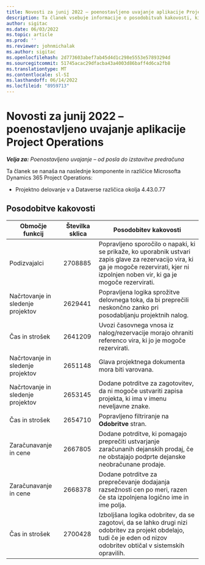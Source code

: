 ```yaml
---
title: Novosti za junij 2022 – poenostavljeno uvajanje aplikacije Project Operations
description: Ta članek vsebuje informacije o posodobitvah kakovosti, ki so na voljo v izdaji Microsofta junija 2022 Dynamics 365 Project Operations lahka uvedba.
author: sigitac
ms.date: 06/03/2022
ms.topic: article
ms.prod: ''
ms.reviewer: johnmichalak
ms.author: sigitac
ms.openlocfilehash: 2d773603abef7ab45d4d1c298e5553e57893294d
ms.sourcegitcommit: 51745acac29dfacba43a4003d86baff4d6ca2fb8
ms.translationtype: MT
ms.contentlocale: sl-SI
ms.lasthandoff: 06/14/2022
ms.locfileid: "8959713"
---
```

# <a name="whats-new-june-2022---project-operations-lite-deployment"></a>Novosti za junij 2022 – poenostavljeno uvajanje aplikacije Project Operations

_**Velja za:** Poenostavljeno uvajanje – od posla do izstavitve predračuna_

Ta članek se nanaša na naslednje komponente in različice Microsofta Dynamics 365 Project Operations:

- Projektno delovanje v a Dataverse različica okolja 4.43.0.77

## <a name="quality-updates"></a>Posodobitve kakovosti

| Območje funkcij | Številka sklica | Posodobitev kakovosti |
| --- | --- | --- |
| Podizvajalci | 2708885 | Popravljeno sporočilo o napaki, ki se prikaže, ko uporabnik ustvari zapis glave za rezervacijo vira, ki ga je mogoče rezervirati, kjer ni izpolnjen noben vir, ki ga je mogoče rezervirati. |
| Načrtovanje in sledenje projektov | 2629441 | Popravljena logika sprožitve delovnega toka, da bi preprečili neskončno zanko pri posodabljanju projektnih nalog. |
| Čas in strošek | 2641209 | Uvozi časovnega vnosa iz nalog/rezervacije morajo ohraniti referenco vira, ki jo je mogoče rezervirati. |
| Načrtovanje in sledenje projektov | 2651148 | Glava projektnega dokumenta mora biti varovana.|
| Načrtovanje in sledenje projektov | 2653145 | Dodane potrditve za zagotovitev, da ni mogoče ustvariti zapisa projekta, ki ima v imenu neveljavne znake. |
| Čas in strošek | 2654710 | Popravljeno filtriranje na **Odobritve** stran. |
| Zaračunavanje in cene | 2667805 | Dodane potrditve, ki pomagajo preprečiti ustvarjanje zaračunanih dejanskih prodaj, če ne obstajajo podprte dejanske neobračunane prodaje. |
| Zaračunavanje in cene | 2668378 | Dodane potrditve za preprečevanje dodajanja razsežnosti cen po meri, razen če sta izpolnjena logično ime in ime polja. |
| Čas in strošek | 2700428 | Izboljšana logika odobritev, da se zagotovi, da se lahko drugi nizi odobritev za projekt obdelajo, tudi če je eden od nizov odobritev obtičal v sistemskih opravilih. |
